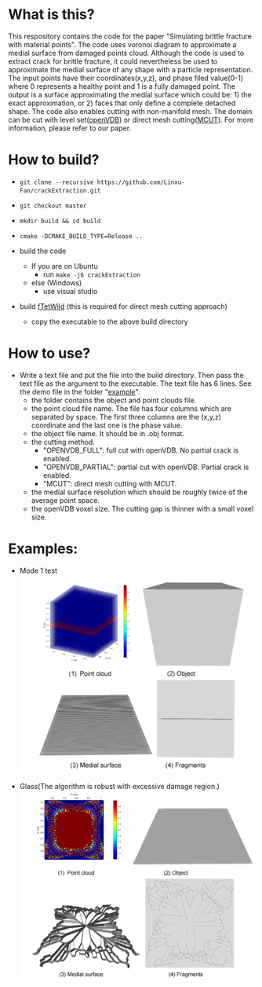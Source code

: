 
# What is this?

This respository contains the code for the paper "Simulating brittle fracture with material points". The code uses voronoi diagram to approximate a medial surface from damaged points cloud. Although the code is used to extract crack for brittle fracture, it could nevertheless be used to approximate the medial surface of any shape with a particle representation. The input points have their coordinates(x,y,z), and phase filed value(0-1) where 0 represents a healthy point and 1 is a fully damaged point. The output is a surface approximating the medial surface which could be: 1) the exact approximation, or 2) faces that only define a complete detached shape. The code also enables cutting with non-manifold mesh. The domain can be cut with level set([openVDB](https://github.com/AcademySoftwareFoundation/openvdb.git)) or direct mesh cutting([MCUT](https://github.com/cutdigital/mcut.git)). For more information, please refer to our paper.

# How to build?

* `git clone --recursive https://github.com/Linxu-Fan/crackExtraction.git`
* `git checkout master`
* `mkdir build && cd build`
* `cmake -DCMAKE_BUILD_TYPE=Release ..`
* build the code
    - If you are on Ubuntu 
        * run `make -j6 crackExtraction` 
    - else (Windows)
        * use visual studio

* build [fTetWild](https://github.com/wildmeshing/fTetWild.git) (this is required for direct mesh cutting approach)
    - copy the executable to the above build directory

# How to use?
* Write a text file and put the file into the build directory. Then pass the text file as the argument to the executable. The text file has 6 lines. See the demo file in the folder "[example](./example/glass/input.txt)".
    - the folder contains the object and point clouds file.
    - the point cloud file name. The file has four columns which are separated by space. The first three columns are the (x,y,z) coordinate and the last one is the phase value.
    - the object file name. It should be in .obj format.
    - the cutting method.
        * "OPENVDB_FULL": full cut with openVDB. No partial crack is enabled.
        * "OPENVDB_PARTIAL": partial cut with openVDB. Partial crack is enabled.
        * "MCUT": direct mesh cutting with MCUT.        
    - the medial surface resolution which should be roughly twice of the average point space.
    - the openVDB voxel size. The cutting gap is thinner with a small voxel size.

# Examples: 

* Mode 1 test 
![](./example/mode1/mode1.png)

* Glass(The algorithm is robust with excessive damage region.)
![](./example/glass/glass.png)

